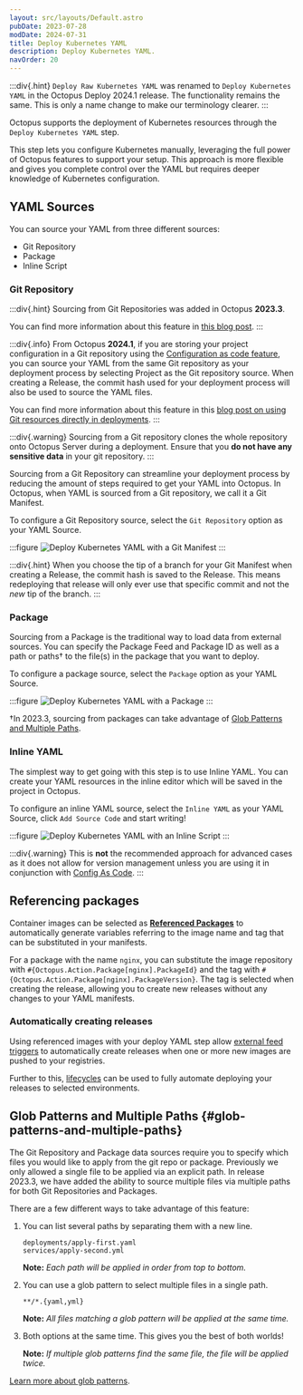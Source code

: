 ```yaml
---
layout: src/layouts/Default.astro
pubDate: 2023-07-28
modDate: 2024-07-31
title: Deploy Kubernetes YAML
description: Deploy Kubernetes YAML.
navOrder: 20
---
```


:::div{.hint}
`Deploy Raw Kubernetes YAML` was renamed to `Deploy Kubernetes YAML` in the Octopus Deploy 2024.1 release. The functionality remains the same. This is only a name change to make our terminology clearer.
:::

Octopus supports the deployment of Kubernetes resources through the `Deploy Kubernetes YAML` step.

This step lets you configure Kubernetes manually, leveraging the full power of Octopus features to support your setup.
This approach is more flexible and gives you complete control over the YAML but requires deeper knowledge of Kubernetes configuration.

## YAML Sources

You can source your YAML from three different sources:

- Git Repository
- Package
- Inline Script

### Git Repository

:::div{.hint}
Sourcing from Git Repositories was added in Octopus **2023.3**.

You can find more information about this feature in [this blog post](https://octopus.com/blog/manifests-from-git).
:::

:::div{.info}
From Octopus **2024.1**, if you are storing your project configuration in a Git repository using the [Configuration as code feature](/docs/projects/version-control), you can source your YAML from the same Git repository as your deployment process by selecting Project as the Git repository source. When creating a Release, the commit hash used for your deployment process will also be used to source the YAML files.

You can find more information about this feature in this [blog post on using Git resources directly in deployments](https://octopus.com/blog/git-resources-in-deployments).
:::

:::div{.warning}
Sourcing from a Git repository clones the whole repository onto Octopus Server during a deployment. Ensure that you **do not have any sensitive data** in your git repository.
:::

Sourcing from a Git Repository can streamline your deployment process by reducing the amount of steps required to get your YAML into Octopus.
In Octopus, when YAML is sourced from a Git repository, we call it a Git Manifest.

To configure a Git Repository source, select the `Git Repository` option as your YAML Source.

:::figure
![Deploy Kubernetes YAML with a Git Manifest](/docs/deployments/kubernetes/deploy-raw-yaml/git-repository.png)
:::

:::div{.hint}
When you choose the tip of a branch for your Git Manifest when creating a Release, the commit hash is saved to the Release.
This means redeploying that release will only ever use that specific commit and not the _new_ tip of the branch.
:::

### Package

Sourcing from a Package is the traditional way to load data from external sources.
You can specify the Package Feed and Package ID as well as a path or paths† to the file(s) in the package that you want to deploy.

To configure a package source, select the `Package` option as your YAML Source.

:::figure
![Deploy Kubernetes YAML with a Package](/docs/deployments/kubernetes/deploy-raw-yaml/package.png)
:::

†In 2023.3, sourcing from packages can take advantage of [Glob Patterns and Multiple Paths](/docs/deployments/kubernetes/deploy-raw-yaml#glob-patterns-and-multiple-paths).

### Inline YAML

The simplest way to get going with this step is to use Inline YAML.
You can create your YAML resources in the inline editor which will be saved in the project in Octopus.

To configure an inline YAML source, select the `Inline YAML` as your YAML Source, click `Add Source Code` and start writing!

:::figure
![Deploy Kubernetes YAML with an Inline Script](/docs/deployments/kubernetes/deploy-raw-yaml/inline-yaml.png)
:::

:::div{.warning}
This is **not** the recommended approach for advanced cases as it does not allow for version management unless you are using it in conjunction with [Config As Code](/docs/projects/version-control).
:::

## Referencing packages

Container images can be selected as **[Referenced Packages](/docs/deployments/custom-scripts/run-a-script-step#referencing-packages)** to automatically generate variables referring to the image name and tag that can be substituted in your manifests.

For a package with the name `nginx`, you can substitute the image repository with `#{Octopus.Action.Package[nginx].PackageId}` and the tag with `#{Octopus.Action.Package[nginx].PackageVersion}`. The tag is selected when creating the release, allowing you to create new releases without any changes to your YAML manifests.

### Automatically creating releases

Using referenced images with your deploy YAML step allow [external feed triggers](/docs/projects/project-triggers/external-feed-triggers) to automatically create releases when one or more new images are pushed to your registries.

Further to this, [lifecycles](/docs/releases/lifecycles) can be used to fully automate deploying your releases to selected environments.

## Glob Patterns and Multiple Paths {#glob-patterns-and-multiple-paths}

The Git Repository and Package data sources require you to specify which files you would like to apply from the git repo or package.
Previously we only allowed a single file to be applied via an explicit path.
In release 2023.3, we have added the ability to source multiple files via multiple paths for both Git Repositories and Packages.

There are a few different ways to take advantage of this feature:

1. You can list several paths by separating them with a new line.

   ```text
   deployments/apply-first.yaml
   services/apply-second.yml
   ```

   **Note:** _Each path will be applied in order from top to bottom._

2. You can use a glob pattern to select multiple files in a single path.

   ```text
   **/*.{yaml,yml}
   ```

   **Note:** *All files matching a glob pattern will be applied at the same time.*

3. Both options at the same time. This gives you the best of both worlds!

   **Note:** *If multiple glob patterns find the same file, the file will be applied twice.*

[Learn more about glob patterns](/docs/deployments/kubernetes/glob-patterns).
